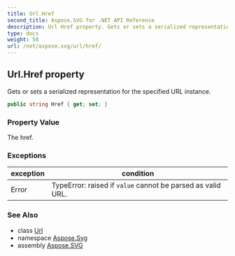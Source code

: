 ```yaml
---
title: Url.Href
second_title: Aspose.SVG for .NET API Reference
description: Url Href property. Gets or sets a serialized representation for the specified URL instance
type: docs
weight: 50
url: /net/aspose.svg/url/href/
---
```

## Url.Href property

Gets or sets a serialized representation for the specified URL instance.

```csharp
public string Href { get; set; }
```

### Property Value

The href.

### Exceptions

| exception | condition |
| --- | --- |
| Error | TypeError: raised if `value` cannot be parsed as valid URL. |

### See Also

* class [Url](../)
* namespace [Aspose.Svg](../../../aspose.svg/)
* assembly [Aspose.SVG](../../../)
